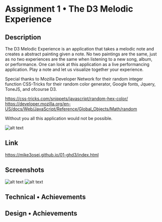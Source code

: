 Assignment 1 • The D3 Melodic Experience  
===

## Description 
The D3 Melodic Experience is an application that takes a melodic note and creates a abstract painting given a note. No two paintings are the same, just as no two experiences are the same when listening to a new song, album, or performance. One can look at this application as a live performancing application. Play a note and let us visualize together your experience. 

Special thanks to Mozilla Developer Network for their random integer function CSS-Tricks for their random color generator, Google fonts, Jquery, ToneJS, and ofcourse D3.

https://css-tricks.com/snippets/javascript/random-hex-color/
https://developer.mozilla.org/en-US/docs/Web/JavaScript/Reference/Global_Objects/Math/random

 Without you all this application would not be possible.


![alt text](https://github.com/mike3osei/01-ghd3/blob/main/map.png)

## Link
https://mike3osei.github.io/01-ghd3/index.html

## Screenshots 
![alt text](https://github.com/mike3osei/01-ghd3/blob/main/screen2.png)
![alt text](https://github.com/mike3osei/01-ghd3/blob/main/screen1.png)

## Technical • Achievements  

## Design • Achievements  

